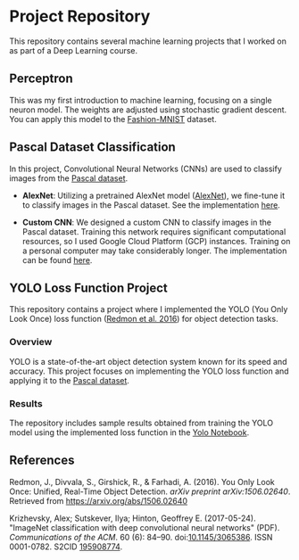 
# Project Repository

This repository contains several machine learning projects that I worked on as part of a Deep Learning course.


## Perceptron
This was my first introduction to machine learning, focusing on a single neuron model. The weights are adjusted using stochastic gradient descent. You can apply this model to the [Fashion-MNIST](https://github.com/zalandoresearch/fashion-mnist) dataset.

## Pascal Dataset Classification
In this project, Convolutional Neural Networks (CNNs) are used to classify images from the [Pascal dataset](http://host.robots.ox.ac.uk/pascal/VOC/voc2007/).

- **AlexNet**: Utilizing a pretrained AlexNet model ([AlexNet](#ref2)), we fine-tune it to classify images in the Pascal dataset. See the implementation [here](https://github.com/Sai271828/Projects/blob/master/Pascal%20dataset%20detection/Alex_net.ipynb).
  
- **Custom CNN**: We designed a custom CNN to classify images in the Pascal dataset. Training this network requires significant computational resources, so I used Google Cloud Platform (GCP) instances. Training on a personal computer may take considerably longer. The implementation can be found [here](https://github.com/Sai271828/Projects/blob/master/Pascal%20dataset%20detection/customCNN.ipynb).


## YOLO Loss Function Project

This repository contains a project where I implemented the YOLO (You Only Look Once) loss function ([Redmon et al. 2016](#ref1)) for object detection tasks.

### Overview
YOLO is a state-of-the-art object detection system known for its speed and accuracy. This project focuses on implementing the YOLO loss function and applying it to the [Pascal dataset](http://host.robots.ox.ac.uk/pascal/VOC/voc2007/).

### Results
The repository includes sample results obtained from training the YOLO model using the implemented loss function in the [Yolo Notebook](https://github.com/Sai271828/Projects/blob/master/YOLO/Yolo%20notebook.pdf).

## References


<a name="ref1"></a>Redmon, J., Divvala, S., Girshick, R., & Farhadi, A. (2016). You Only Look Once: Unified, Real-Time Object Detection. *arXiv preprint arXiv:1506.02640*. Retrieved from https://arxiv.org/abs/1506.02640 

<a name="ref2"></a>Krizhevsky, Alex; Sutskever, Ilya; Hinton, Geoffrey E. (2017-05-24). "ImageNet classification with deep convolutional neural networks" (PDF). *Communications of the ACM*. 60 (6): 84–90. doi:[10.1145/3065386](https://doi.org/10.1145/3065386). ISSN 0001-0782. S2CID [195908774](https://www.semanticscholar.org/paper/195908774).






